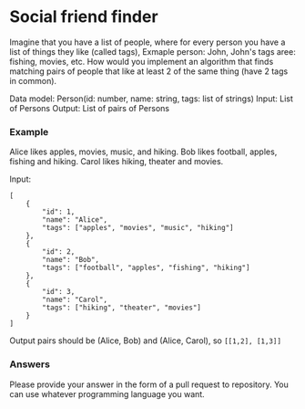 # Social friend finder

Imagine that you have a list of people, where for every person you have a list of things they like (called tags), Exmaple person: John, John's tags aree: fishing, movies, etc. How would you implement an algorithm that finds matching pairs of people that like at least 2 of the same thing (have 2 tags in common).

Data model: Person(id: number, name: string, tags: list of strings)
Input: List of Persons
Output: List of pairs of Persons

### Example

Alice likes apples, movies, music, and hiking.
Bob likes football, apples, fishing and hiking.
Carol likes hiking, theater and movies.

Input:
```
[
    {
        "id": 1,
        "name": "Alice",
        "tags": ["apples", "movies", "music", "hiking"]
    },
    {
        "id": 2,
        "name": "Bob",
        "tags": ["football", "apples", "fishing", "hiking"]
    },
    {
        "id": 3,
        "name": "Carol",
        "tags": ["hiking", "theater", "movies"]
    }
]
```
Output pairs should be (Alice, Bob) and (Alice, Carol), so `[[1,2], [1,3]]`

### Answers
Please provide your answer in the form of a pull request to <this> repository. You can use whatever programming language you want.

